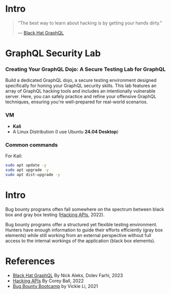 # Intro
 > "The best way to learn about hacking is by getting your hands dirty."
 >
 > —  [Black Hat GraphQL](https://learning-oreilly-com.ezproxy.uwe.ac.uk/library/view/black-hat-graphql/9781098156831/)

# GraphQL Security Lab
### Creating Your GraphQL Dojo: A Secure Testing Lab for GraphQL
Build a dedicated GraphQL dojo, a secure testing environment designed specifically for honing your GraphQL security skills. This lab features an array of GraphQL hacking tools and includes an intentionally vulnerable server. Here, you can safely practice and refine your offensive GraphQL techniques, ensuring you're well-prepared for real-world scenarios.

### VM
- **Kali**
- A Linux Distribution (I use Ubuntu **24.04 Desktop**)

### Common commands
For Kali:
```bash
sudo apt update -y
sudo apt upgrade -y
sudo apt dist-upgrade -y
```


# Intro
Bug bounty programs often fall somewhere on the spectrum between black box and gray box testing ([Hacking APIs](https://nostarch.com/hacking-apis), 2022).

Bug bounty programs offer a structured yet flexible testing environment. Hunters have enough information to guide their efforts efficiently (gray box elements) while still working from an external perspective without full access to the internal workings of the application (black box elements).

# References
- [Black Hat GraphQL](https://nostarch.com/black-hat-graphql) By Nick Aleks, Dolev Farhi, 2023
- [Hacking APIs](https://nostarch.com/hacking-apis) By Corey Ball, 2022
 - [Bug Bounty Bootcamp](https://nostarch.com/bug-bounty-bootcamp) by Vickie Li, 2021
